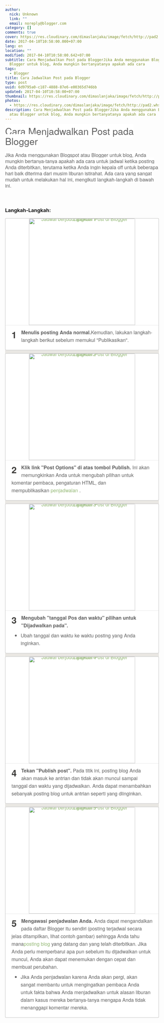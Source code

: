 ```yaml
---
author:
  nick: Unknown
  link: ""
  email: noreply@blogger.com
category: []
comments: true
cover: https://res.cloudinary.com/dimaslanjaka/image/fetch/http://pad2.whstatic.com/images/thumb/e/ee/Schedule-a-Post-on-Blogger-Step-1.jpg/v3-460px-Schedule-a-Post-on-Blogger-Step-1.jpg.webp
date: 2017-04-10T10:58:00.000+07:00
lang: en
location: ""
modified: 2017-04-10T10:58:00.642+07:00
subtitle: Cara Menjadwalkan Post pada BloggerJika Anda menggunakan Blogspot atau
  Blogger untuk blog, Anda mungkin bertanyatanya apakah ada cara
tags:
  - Blogger
title: Cara Jadwalkan Post pada Blogger
type: post
uuid: 6d9795a0-c187-4888-87e6-e00365d746bb
updated: 2017-04-10T10:58:00+07:00
thumbnail: https://res.cloudinary.com/dimaslanjaka/image/fetch/http://pad2.whstatic.com/images/thumb/e/ee/Schedule-a-Post-on-Blogger-Step-1.jpg/v3-460px-Schedule-a-Post-on-Blogger-Step-1.jpg.webp
photos:
  - https://res.cloudinary.com/dimaslanjaka/image/fetch/http://pad2.whstatic.com/images/thumb/e/ee/Schedule-a-Post-on-Blogger-Step-1.jpg/v3-460px-Schedule-a-Post-on-Blogger-Step-1.jpg.webp
description: Cara Menjadwalkan Post pada BloggerJika Anda menggunakan Blogspot
  atau Blogger untuk blog, Anda mungkin bertanyatanya apakah ada cara
---
```


<div dir="ltr" style="text-align: left;" trbidi="on"><span style="color: #606060; font-family: &quot;helvetica neue&quot; , &quot;helvetica&quot; , &quot;nimbus sans l&quot; , &quot;arial&quot; , &quot;liberation sans&quot; , sans-serif;"><span style="background-color: white; font-size: 31.0779628753662px; line-height: 33.0779647827148px;">Cara Menjadwalkan Post pada Blogger</span></span><br><span class="notranslate" style="background-color: white; border: 0px; color: #606060; font-family: &quot;helvetica neue&quot; , &quot;helvetica&quot; , &quot;nimbus sans l&quot; , &quot;arial&quot; , &quot;liberation sans&quot; , sans-serif; font-size: 16px; font-stretch: inherit; line-height: 20px; margin: 0px; padding: 0px; vertical-align: baseline;"><span class="notranslate" style="border: 0px; font-size: 16px; font-stretch: inherit; line-height: 20px; margin: 0px; padding: 0px; vertical-align: baseline;"><br></span></span><span class="notranslate" style="background-color: white; border: 0px; color: #606060; font-family: &quot;helvetica neue&quot; , &quot;helvetica&quot; , &quot;nimbus sans l&quot; , &quot;arial&quot; , &quot;liberation sans&quot; , sans-serif; font-size: 16px; font-stretch: inherit; line-height: 20px; margin: 0px; padding: 0px; vertical-align: baseline;">Jika Anda menggunakan Blogspot atau Blogger untuk blog, Anda mungkin bertanya-tanya apakah ada cara untuk jadwal ketika posting Anda diterbitkan, terutama ketika Anda ingin kepala off untuk beberapa hari baik diterima dari musim liburan istirahat.&nbsp;</span><span style="background-color: white; color: #606060; font-family: &quot;helvetica neue&quot; , &quot;helvetica&quot; , &quot;nimbus sans l&quot; , &quot;arial&quot; , &quot;liberation sans&quot; , sans-serif; font-size: 16px; line-height: 20px;"></span><span class="notranslate" style="background-color: white; border: 0px; color: #606060; font-family: &quot;helvetica neue&quot; , &quot;helvetica&quot; , &quot;nimbus sans l&quot; , &quot;arial&quot; , &quot;liberation sans&quot; , sans-serif; font-size: 16px; font-stretch: inherit; line-height: 20px; margin: 0px; padding: 0px; vertical-align: baseline;">Ada cara yang sangat mudah untuk melakukan hal ini, mengikuti langkah-langkah di bawah ini.</span><br><span class="notranslate" style="background-color: white; border: 0px; color: #606060; font-family: &quot;helvetica neue&quot; , &quot;helvetica&quot; , &quot;nimbus sans l&quot; , &quot;arial&quot; , &quot;liberation sans&quot; , sans-serif; font-size: 16px; font-stretch: inherit; line-height: 20px; margin: 0px; padding: 0px; vertical-align: baseline;"><br></span><br><h3 style="text-align: left;">Langkah-Langkah:</h3><div><ol class="steps_list_2" style="background-color: #e9e7e3; border: 0px; color: #606060; font-family: 'Helvetica Neue', Helvetica, 'Nimbus Sans L', Arial, 'Liberation Sans', sans-serif; font-size: 16px; font-stretch: inherit; line-height: 22.3999996185303px; list-style: none; margin: 0px; padding: 0px; vertical-align: baseline;"><li style="background-color: white; border-radius: 4px; border: 1px solid rgb(191, 191, 191); clear: both; font-family: inherit; font-stretch: inherit; font-style: inherit; font-variant: inherit; font-weight: inherit; line-height: 25px; list-style: none; margin: 0px 0px 10px; padding: 20px; vertical-align: baseline;"><div class="mwimg  largeimage  floatcenter " style="border-bottom-color: rgba(0, 0, 0, 0.0980392); border-bottom-style: solid; border-width: 0px 0px 1px; font-family: inherit; font-size: inherit; font-stretch: inherit; font-style: inherit; font-variant: inherit; font-weight: inherit; line-height: 0; margin: -20px -20px 10px; padding: 0px; position: relative; text-align: center; vertical-align: baseline;"><a class="image" href="https://translate.googleusercontent.com/translate_c?depth=1&amp;nv=1&amp;rurl=translate.google.com&amp;sl=auto&amp;sp=nmt4&amp;tl=id&amp;u=http://m.wikihow.com/Schedule-a-Post-on-Blogger&amp;usg=ALkJrhjE_EMBZz3pOhFS1DihxYJ5GpEM8w#/Image:Schedule-a-Post-on-Blogger-Step-1.jpg" style="border: 0px; color: #93b874; font-family: inherit; font-size: inherit; font-stretch: inherit; font-style: inherit; font-variant: inherit; font-weight: inherit; line-height: inherit; margin: 0px; padding: 0px; text-decoration: none; vertical-align: baseline;" rel="noopener noreferer nofollow"><img alt="Jadwal berjudul gambar Post di Blogger Langkah 1" class="whcdn" data-src="http://pad2.whstatic.com/images/thumb/e/ee/Schedule-a-Post-on-Blogger-Step-1.jpg/v3-460px-Schedule-a-Post-on-Blogger-Step-1.jpg" data-srclarge="http://pad1.whstatic.com/images/thumb/e/ee/Schedule-a-Post-on-Blogger-Step-1.jpg/v3-760px-Schedule-a-Post-on-Blogger-Step-1.jpg" id="bc39bcddd0056b351b9eacf3f3ed5752" src="https://res.cloudinary.com/dimaslanjaka/image/fetch/http://pad2.whstatic.com/images/thumb/e/ee/Schedule-a-Post-on-Blogger-Step-1.jpg/v3-460px-Schedule-a-Post-on-Blogger-Step-1.jpg.webp" style="border-top-left-radius: 3px; border-top-right-radius: 3px; border: 0px; font-family: inherit; font-size: inherit; font-stretch: inherit; font-style: inherit; font-variant: inherit; font-weight: inherit; height: auto; line-height: inherit; margin: 0px; max-width: 100%; padding: 0px; vertical-align: baseline; width: 348px;"></a></div><div class="step_num" style="border: 0px; color: #3e3d3b; float: left; font-family: inherit; font-size: 30px; font-stretch: inherit; font-style: inherit; font-variant: inherit; font-weight: bold; line-height: 39px; margin: 0px; padding: 0px 15px 0px 0px; vertical-align: baseline;"><span class="notranslate" style="border: 0px; font-family: inherit; font-size: inherit; font-stretch: inherit; font-style: inherit; font-variant: inherit; font-weight: inherit; line-height: inherit; margin: 0px; padding: 0px; vertical-align: baseline;">1</span></div><div class="step" style="border: 0px; font-family: inherit; font-size: inherit; font-stretch: inherit; font-style: inherit; font-variant: inherit; font-weight: inherit; line-height: inherit; margin: 0px; padding: 0px; vertical-align: baseline;"><span class="notranslate" style="border: 0px; font-family: inherit; font-size: inherit; font-stretch: inherit; font-style: inherit; font-variant: inherit; font-weight: inherit; line-height: inherit; margin: 0px; padding: 0px; vertical-align: baseline;"><b class="whb" style="border: 0px; font-family: inherit; font-size: inherit; font-stretch: inherit; font-style: inherit; font-variant: inherit; line-height: inherit; margin: 0px; padding: 0px; vertical-align: baseline;">Menulis posting Anda normal.</b></span><span class="notranslate" style="border: 0px; font-family: inherit; font-size: inherit; font-stretch: inherit; font-style: inherit; font-variant: inherit; font-weight: inherit; line-height: inherit; margin: 0px; padding: 0px; vertical-align: baseline;">Kemudian, lakukan langkah-langkah berikut&nbsp;<span style="border: 0px; font-family: inherit; font-size: inherit; font-stretch: inherit; font-style: inherit; font-variant: inherit; font-weight: inherit; line-height: inherit; margin: 0px; padding: 0px; vertical-align: baseline;">sebelum</span>&nbsp;memukul "Publikasikan".</span></div><div class="clearall" style="border: 0px; clear: both; font-family: inherit; font-size: inherit; font-stretch: inherit; font-style: inherit; font-variant: inherit; font-weight: inherit; line-height: inherit; margin: 0px; padding: 0px; vertical-align: baseline;"></div></li><li style="background-color: white; border-radius: 4px; border: 1px solid rgb(191, 191, 191); clear: both; font-family: inherit; font-stretch: inherit; font-style: inherit; font-variant: inherit; font-weight: inherit; line-height: 25px; list-style: none; margin: 0px 0px 10px; padding: 20px; vertical-align: baseline;"><a class="stepanchor" href="https://draft.blogger.com/null" name="step_1_2" style="border: 0px; color: #93b874; display: block; font-family: inherit; font-size: inherit; font-stretch: inherit; font-style: inherit; font-variant: inherit; font-weight: inherit; line-height: inherit; margin: 0px; padding: 0px; position: relative; top: -110px; vertical-align: baseline; visibility: hidden;" rel="noopener noreferer nofollow"></a><div class="mwimg  largeimage  underwidth  floatcenter " style="border-bottom-color: rgba(0, 0, 0, 0.0980392); border-bottom-style: solid; border-width: 0px 0px 1px; font-family: inherit; font-size: inherit; font-stretch: inherit; font-style: inherit; font-variant: inherit; font-weight: inherit; line-height: 0; margin: -20px -20px 10px; padding: 0px; position: relative; text-align: center; vertical-align: baseline;"><a class="image" href="https://translate.googleusercontent.com/translate_c?depth=1&amp;nv=1&amp;rurl=translate.google.com&amp;sl=auto&amp;sp=nmt4&amp;tl=id&amp;u=http://m.wikihow.com/Schedule-a-Post-on-Blogger&amp;usg=ALkJrhjE_EMBZz3pOhFS1DihxYJ5GpEM8w#/Image:Schedule-a-Post-on-Blogger-Step-2.jpg" style="border: 0px; color: #93b874; font-family: inherit; font-size: inherit; font-stretch: inherit; font-style: inherit; font-variant: inherit; font-weight: inherit; line-height: inherit; margin: 0px; padding: 0px; text-decoration: none; vertical-align: baseline;" rel="noopener noreferer nofollow"><img alt="Jadwal berjudul gambar Post di Blogger Langkah 2" class="whcdn" data-src="http://pad2.whstatic.com/images/thumb/7/71/Schedule-a-Post-on-Blogger-Step-2.jpg/v3-460px-Schedule-a-Post-on-Blogger-Step-2.jpg" data-srclarge="http://pad1.whstatic.com/images/7/71/Schedule-a-Post-on-Blogger-Step-2.jpg" id="02af830e464263f78a0653dfadfaead1" src="https://res.cloudinary.com/dimaslanjaka/image/fetch/http://pad2.whstatic.com/images/thumb/7/71/Schedule-a-Post-on-Blogger-Step-2.jpg/v3-460px-Schedule-a-Post-on-Blogger-Step-2.jpg.webp" style="border-top-left-radius: 3px; border-top-right-radius: 3px; border: 0px; font-family: inherit; font-size: inherit; font-stretch: inherit; font-style: inherit; font-variant: inherit; font-weight: inherit; height: auto; line-height: inherit; margin: 0px; max-width: 100%; padding: 0px; vertical-align: baseline; width: 348px;"></a></div><div class="step_num" style="border: 0px; color: #3e3d3b; float: left; font-family: inherit; font-size: 30px; font-stretch: inherit; font-style: inherit; font-variant: inherit; font-weight: bold; line-height: 39px; margin: 0px; padding: 0px 15px 0px 0px; vertical-align: baseline;"><span class="notranslate" style="border: 0px; font-family: inherit; font-size: inherit; font-stretch: inherit; font-style: inherit; font-variant: inherit; font-weight: inherit; line-height: inherit; margin: 0px; padding: 0px; vertical-align: baseline;">2</span></div><div class="step" style="border: 0px; font-family: inherit; font-size: inherit; font-stretch: inherit; font-style: inherit; font-variant: inherit; font-weight: inherit; line-height: inherit; margin: 0px; padding: 0px; vertical-align: baseline;"><span class="notranslate" style="border: 0px; font-family: inherit; font-size: inherit; font-stretch: inherit; font-style: inherit; font-variant: inherit; font-weight: inherit; line-height: inherit; margin: 0px; padding: 0px; vertical-align: baseline;"><b class="whb" style="border: 0px; font-family: inherit; font-size: inherit; font-stretch: inherit; font-style: inherit; font-variant: inherit; line-height: inherit; margin: 0px; padding: 0px; vertical-align: baseline;">Klik link "Post Options" di atas tombol Publish.</b></span>&nbsp;<span class="notranslate" style="border: 0px; font-family: inherit; font-size: inherit; font-stretch: inherit; font-style: inherit; font-variant: inherit; font-weight: inherit; line-height: inherit; margin: 0px; padding: 0px; vertical-align: baseline;">Ini akan memungkinkan Anda untuk mengubah pilihan untuk komentar pembaca, pengaturan HTML, dan mempublikasikan&nbsp;<a href="https://translate.googleusercontent.com/translate_c?depth=1&amp;nv=1&amp;rurl=translate.google.com&amp;sl=auto&amp;sp=nmt4&amp;tl=id&amp;u=http://m.wikihow.com/Keep-to-a-Daily-Schedule&amp;usg=ALkJrhhDTVo-x0GIPIhLIpoRCQymZalEaQ" style="border: 0px; color: #93b874; font-family: inherit; font-size: inherit; font-stretch: inherit; font-style: inherit; font-variant: inherit; font-weight: inherit; line-height: inherit; margin: 0px; padding: 0px; text-decoration: none; vertical-align: baseline;" title="Terus ke Jadwal Harian" rel="noopener noreferer nofollow">penjadwalan</a>&nbsp;.</span></div><div class="clearall" style="border: 0px; clear: both; font-family: inherit; font-size: inherit; font-stretch: inherit; font-style: inherit; font-variant: inherit; font-weight: inherit; line-height: inherit; margin: 0px; padding: 0px; vertical-align: baseline;"></div></li><li style="background-color: white; border-radius: 4px; border: 1px solid rgb(191, 191, 191); clear: both; font-family: inherit; font-stretch: inherit; font-style: inherit; font-variant: inherit; font-weight: inherit; line-height: 25px; list-style: none; margin: 0px 0px 10px; padding: 20px; vertical-align: baseline;"><a class="stepanchor" href="https://draft.blogger.com/null" name="step_1_3" style="border: 0px; color: #93b874; display: block; font-family: inherit; font-size: inherit; font-stretch: inherit; font-style: inherit; font-variant: inherit; font-weight: inherit; line-height: inherit; margin: 0px; padding: 0px; position: relative; top: -110px; vertical-align: baseline; visibility: hidden;" rel="noopener noreferer nofollow"></a><div class="mwimg  largeimage portrait underwidth  floatcenter " style="border-bottom-color: rgba(0, 0, 0, 0.0980392); border-bottom-style: solid; border-width: 0px 0px 1px; font-family: inherit; font-size: inherit; font-stretch: inherit; font-style: inherit; font-variant: inherit; font-weight: inherit; line-height: 0; margin: -20px -20px 10px; padding: 0px; position: relative; text-align: center; vertical-align: baseline;"><a class="image" href="https://translate.googleusercontent.com/translate_c?depth=1&amp;nv=1&amp;rurl=translate.google.com&amp;sl=auto&amp;sp=nmt4&amp;tl=id&amp;u=http://m.wikihow.com/Schedule-a-Post-on-Blogger&amp;usg=ALkJrhjE_EMBZz3pOhFS1DihxYJ5GpEM8w#/Image:Schedule-a-Post-on-Blogger-Step-3.jpg" style="border: 0px; color: #93b874; font-family: inherit; font-size: inherit; font-stretch: inherit; font-style: inherit; font-variant: inherit; font-weight: inherit; line-height: inherit; margin: 0px; padding: 0px; text-decoration: none; vertical-align: baseline;" rel="noopener noreferer nofollow"><img alt="Jadwal berjudul gambar Post di Blogger Langkah 3" class="whcdn" data-src="http://pad2.whstatic.com/images/b/bd/Schedule-a-Post-on-Blogger-Step-3.jpg" data-srclarge="http://pad2.whstatic.com/images/b/bd/Schedule-a-Post-on-Blogger-Step-3.jpg" id="e255234ef1a26f8acf25bc5ca52b5290" src="https://res.cloudinary.com/dimaslanjaka/image/fetch/http://pad2.whstatic.com/images/b/bd/Schedule-a-Post-on-Blogger-Step-3.jpg" style="border-top-left-radius: 3px; border-top-right-radius: 3px; border: 0px; font-family: inherit; font-size: inherit; font-stretch: inherit; font-style: inherit; font-variant: inherit; font-weight: inherit; height: auto; line-height: inherit; margin: 0px; max-width: 100%; padding: 0px; vertical-align: baseline; width: 348px;"></a></div><div class="step_num" style="border: 0px; color: #3e3d3b; float: left; font-family: inherit; font-size: 30px; font-stretch: inherit; font-style: inherit; font-variant: inherit; font-weight: bold; line-height: 39px; margin: 0px; padding: 0px 15px 0px 0px; vertical-align: baseline;"><span class="notranslate" style="border: 0px; font-family: inherit; font-size: inherit; font-stretch: inherit; font-style: inherit; font-variant: inherit; font-weight: inherit; line-height: inherit; margin: 0px; padding: 0px; vertical-align: baseline;">3</span></div><div class="step" style="border: 0px; font-family: inherit; font-size: inherit; font-stretch: inherit; font-style: inherit; font-variant: inherit; font-weight: inherit; line-height: inherit; margin: 0px; padding: 0px; vertical-align: baseline;"><span class="notranslate" style="border: 0px; font-family: inherit; font-size: inherit; font-stretch: inherit; font-style: inherit; font-variant: inherit; font-weight: inherit; line-height: inherit; margin: 0px; padding: 0px; vertical-align: baseline;"><b class="whb" style="border: 0px; font-family: inherit; font-size: inherit; font-stretch: inherit; font-style: inherit; font-variant: inherit; line-height: inherit; margin: 0px; padding: 0px; vertical-align: baseline;">Mengubah "tanggal Pos dan waktu" pilihan untuk "Dijadwalkan pada".</b></span><br><ul style="border: 0px; font-family: inherit; font-size: inherit; font-stretch: inherit; font-style: inherit; font-variant: inherit; font-weight: inherit; line-height: inherit; list-style: disc outside; margin: 8px 0px 0px 30px; padding: 0px; vertical-align: baseline;"><li style="border-radius: 4px; border: none; clear: both; font-family: inherit; font-stretch: inherit; font-style: inherit; font-variant: inherit; font-weight: inherit; list-style: disc; margin: 0px; padding: 0px; vertical-align: baseline;"><span class="notranslate" style="border: 0px; font-family: inherit; font-size: inherit; font-stretch: inherit; font-style: inherit; font-variant: inherit; font-weight: inherit; line-height: inherit; margin: 0px; padding: 0px; vertical-align: baseline;">Ubah tanggal dan waktu ke waktu posting yang Anda inginkan.</span></li></ul></div><div class="clearall" style="border: 0px; clear: both; font-family: inherit; font-size: inherit; font-stretch: inherit; font-style: inherit; font-variant: inherit; font-weight: inherit; line-height: inherit; margin: 0px; padding: 0px; vertical-align: baseline;"></div></li><li style="background-color: white; border-radius: 4px; border: 1px solid rgb(191, 191, 191); clear: both; font-family: inherit; font-stretch: inherit; font-style: inherit; font-variant: inherit; font-weight: inherit; line-height: 25px; list-style: none; margin: 0px 0px 10px; padding: 20px; vertical-align: baseline;"><a class="stepanchor" href="https://draft.blogger.com/null" name="step_1_4" style="border: 0px; color: #93b874; display: block; font-family: inherit; font-size: inherit; font-stretch: inherit; font-style: inherit; font-variant: inherit; font-weight: inherit; line-height: inherit; margin: 0px; padding: 0px; position: relative; top: -110px; vertical-align: baseline; visibility: hidden;" rel="noopener noreferer nofollow"></a><div class="mwimg  largeimage  floatcenter " style="border-bottom-color: rgba(0, 0, 0, 0.0980392); border-bottom-style: solid; border-width: 0px 0px 1px; font-family: inherit; font-size: inherit; font-stretch: inherit; font-style: inherit; font-variant: inherit; font-weight: inherit; line-height: 0; margin: -20px -20px 10px; padding: 0px; position: relative; text-align: center; vertical-align: baseline;"><a class="image" href="https://translate.googleusercontent.com/translate_c?depth=1&amp;nv=1&amp;rurl=translate.google.com&amp;sl=auto&amp;sp=nmt4&amp;tl=id&amp;u=http://m.wikihow.com/Schedule-a-Post-on-Blogger&amp;usg=ALkJrhjE_EMBZz3pOhFS1DihxYJ5GpEM8w#/Image:Schedule-a-Post-on-Blogger-Step-4.jpg" style="border: 0px; color: #93b874; font-family: inherit; font-size: inherit; font-stretch: inherit; font-style: inherit; font-variant: inherit; font-weight: inherit; line-height: inherit; margin: 0px; padding: 0px; text-decoration: none; vertical-align: baseline;" rel="noopener noreferer nofollow"><img alt="Jadwal berjudul gambar Post di Blogger Langkah 4" class="whcdn" data-src="http://pad3.whstatic.com/images/thumb/5/50/Schedule-a-Post-on-Blogger-Step-4.jpg/v3-460px-Schedule-a-Post-on-Blogger-Step-4.jpg" data-srclarge="http://pad1.whstatic.com/images/thumb/5/50/Schedule-a-Post-on-Blogger-Step-4.jpg/v3-760px-Schedule-a-Post-on-Blogger-Step-4.jpg" id="49fc770cc5b6831e669d868dd6859af9" src="https://res.cloudinary.com/dimaslanjaka/image/fetch/http://pad3.whstatic.com/images/thumb/5/50/Schedule-a-Post-on-Blogger-Step-4.jpg/v3-460px-Schedule-a-Post-on-Blogger-Step-4.jpg.webp" style="border-top-left-radius: 3px; border-top-right-radius: 3px; border: 0px; font-family: inherit; font-size: inherit; font-stretch: inherit; font-style: inherit; font-variant: inherit; font-weight: inherit; height: auto; line-height: inherit; margin: 0px; max-width: 100%; padding: 0px; vertical-align: baseline; width: 348px;"></a></div><div class="step_num" style="border: 0px; color: #3e3d3b; float: left; font-family: inherit; font-size: 30px; font-stretch: inherit; font-style: inherit; font-variant: inherit; font-weight: bold; line-height: 39px; margin: 0px; padding: 0px 15px 0px 0px; vertical-align: baseline;"><span class="notranslate" style="border: 0px; font-family: inherit; font-size: inherit; font-stretch: inherit; font-style: inherit; font-variant: inherit; font-weight: inherit; line-height: inherit; margin: 0px; padding: 0px; vertical-align: baseline;">4</span></div><div class="step" style="border: 0px; font-family: inherit; font-size: inherit; font-stretch: inherit; font-style: inherit; font-variant: inherit; font-weight: inherit; line-height: inherit; margin: 0px; padding: 0px; vertical-align: baseline;"><span class="notranslate" style="border: 0px; font-family: inherit; font-size: inherit; font-stretch: inherit; font-style: inherit; font-variant: inherit; font-weight: inherit; line-height: inherit; margin: 0px; padding: 0px; vertical-align: baseline;"><b class="whb" style="border: 0px; font-family: inherit; font-size: inherit; font-stretch: inherit; font-style: inherit; font-variant: inherit; line-height: inherit; margin: 0px; padding: 0px; vertical-align: baseline;">Tekan "Publish post".</b></span>&nbsp;<span class="notranslate" style="border: 0px; font-family: inherit; font-size: inherit; font-stretch: inherit; font-style: inherit; font-variant: inherit; font-weight: inherit; line-height: inherit; margin: 0px; padding: 0px; vertical-align: baseline;">Pada titik ini, posting blog Anda akan masuk ke antrian dan tidak akan muncul sampai tanggal dan waktu yang dijadwalkan.</span>&nbsp;<span class="notranslate" style="border: 0px; font-family: inherit; font-size: inherit; font-stretch: inherit; font-style: inherit; font-variant: inherit; font-weight: inherit; line-height: inherit; margin: 0px; padding: 0px; vertical-align: baseline;">Anda dapat menambahkan sebanyak posting blog untuk antrian seperti yang diinginkan.</span></div><div class="clearall" style="border: 0px; clear: both; font-family: inherit; font-size: inherit; font-stretch: inherit; font-style: inherit; font-variant: inherit; font-weight: inherit; line-height: inherit; margin: 0px; padding: 0px; vertical-align: baseline;"></div></li><li class="final_li" style="background-color: white; border-radius: 4px; border: 1px solid rgb(191, 191, 191); clear: both; font-family: inherit; font-stretch: inherit; font-style: inherit; font-variant: inherit; font-weight: inherit; line-height: 25px; list-style: none; margin: 0px 0px 10px; padding: 20px; vertical-align: baseline;"><a class="stepanchor" href="https://draft.blogger.com/null" name="step_1_5" style="border: 0px; color: #93b874; display: block; font-family: inherit; font-size: inherit; font-stretch: inherit; font-style: inherit; font-variant: inherit; font-weight: inherit; line-height: inherit; margin: 0px; padding: 0px; position: relative; top: -110px; vertical-align: baseline; visibility: hidden;" rel="noopener noreferer nofollow"></a><div class="mwimg  largeimage  underwidth  floatcenter " style="border-bottom-color: rgba(0, 0, 0, 0.0980392); border-bottom-style: solid; border-width: 0px 0px 1px; font-family: inherit; font-size: inherit; font-stretch: inherit; font-style: inherit; font-variant: inherit; font-weight: inherit; line-height: 0; margin: -20px -20px 10px; padding: 0px; position: relative; text-align: center; vertical-align: baseline;"><a class="image" href="https://translate.googleusercontent.com/translate_c?depth=1&amp;nv=1&amp;rurl=translate.google.com&amp;sl=auto&amp;sp=nmt4&amp;tl=id&amp;u=http://m.wikihow.com/Schedule-a-Post-on-Blogger&amp;usg=ALkJrhjE_EMBZz3pOhFS1DihxYJ5GpEM8w#/Image:Schedule-a-Post-on-Blogger-Step-5.jpg" style="border: 0px; color: #93b874; font-family: inherit; font-size: inherit; font-stretch: inherit; font-style: inherit; font-variant: inherit; font-weight: inherit; line-height: inherit; margin: 0px; padding: 0px; text-decoration: none; vertical-align: baseline;" rel="noopener noreferer nofollow"><img alt="Jadwal berjudul gambar Post di Blogger Langkah 5" class="whcdn" data-src="http://pad2.whstatic.com/images/thumb/4/41/Schedule-a-Post-on-Blogger-Step-5.jpg/v3-460px-Schedule-a-Post-on-Blogger-Step-5.jpg" data-srclarge="http://pad2.whstatic.com/images/4/41/Schedule-a-Post-on-Blogger-Step-5.jpg" id="03506af0742c3323659e601d12582faf" src="https://res.cloudinary.com/dimaslanjaka/image/fetch/http://pad2.whstatic.com/images/thumb/4/41/Schedule-a-Post-on-Blogger-Step-5.jpg/v3-460px-Schedule-a-Post-on-Blogger-Step-5.jpg.webp" style="border-top-left-radius: 3px; border-top-right-radius: 3px; border: 0px; font-family: inherit; font-size: inherit; font-stretch: inherit; font-style: inherit; font-variant: inherit; font-weight: inherit; height: auto; line-height: inherit; margin: 0px; max-width: 100%; padding: 0px; vertical-align: baseline; width: 348px;"></a></div><div class="step_num" style="border: 0px; color: #3e3d3b; float: left; font-family: inherit; font-size: 30px; font-stretch: inherit; font-style: inherit; font-variant: inherit; font-weight: bold; line-height: 39px; margin: 0px; padding: 0px 15px 0px 0px; vertical-align: baseline;"><span class="notranslate" style="border: 0px; font-family: inherit; font-size: inherit; font-stretch: inherit; font-style: inherit; font-variant: inherit; font-weight: inherit; line-height: inherit; margin: 0px; padding: 0px; vertical-align: baseline;">5</span></div><div class="step" style="border: 0px; font-family: inherit; font-size: inherit; font-stretch: inherit; font-style: inherit; font-variant: inherit; font-weight: inherit; line-height: inherit; margin: 0px; padding: 0px; vertical-align: baseline;"><span class="notranslate" style="border: 0px; font-family: inherit; font-size: inherit; font-stretch: inherit; font-style: inherit; font-variant: inherit; font-weight: inherit; line-height: inherit; margin: 0px; padding: 0px; vertical-align: baseline;"><b class="whb" style="border: 0px; font-family: inherit; font-size: inherit; font-stretch: inherit; font-style: inherit; font-variant: inherit; line-height: inherit; margin: 0px; padding: 0px; vertical-align: baseline;">Mengawasi penjadwalan Anda.</b></span>&nbsp;<span class="notranslate" style="border: 0px; font-family: inherit; font-size: inherit; font-stretch: inherit; font-style: inherit; font-variant: inherit; font-weight: inherit; line-height: inherit; margin: 0px; padding: 0px; vertical-align: baseline;">Anda dapat mengandalkan pada daftar Blogger itu sendiri (posting terjadwal secara jelas ditampilkan, lihat contoh gambar) sehingga Anda tahu mana<a href="https://translate.googleusercontent.com/translate_c?depth=1&amp;nv=1&amp;rurl=translate.google.com&amp;sl=auto&amp;sp=nmt4&amp;tl=id&amp;u=http://m.wikihow.com/Start-a-Blog&amp;usg=ALkJrhgZtZ5-8987WGXt7CE2wqoOs7SB3g" style="border: 0px; color: #93b874; font-family: inherit; font-size: inherit; font-stretch: inherit; font-style: inherit; font-variant: inherit; font-weight: inherit; line-height: inherit; margin: 0px; padding: 0px; text-decoration: none; vertical-align: baseline;" title="Mulai Blog" rel="noopener noreferer nofollow">posting blog</a>&nbsp;yang datang dan yang telah diterbitkan.</span>&nbsp;<span class="notranslate" style="border: 0px; font-family: inherit; font-size: inherit; font-stretch: inherit; font-style: inherit; font-variant: inherit; font-weight: inherit; line-height: inherit; margin: 0px; padding: 0px; vertical-align: baseline;">Jika Anda perlu memperbarui apa pun sebelum itu dijadwalkan untuk muncul, Anda akan dapat menemukan dengan cepat dan membuat perubahan.</span><br><ul style="border: 0px; font-family: inherit; font-size: inherit; font-stretch: inherit; font-style: inherit; font-variant: inherit; font-weight: inherit; line-height: inherit; list-style: disc outside; margin: 8px 0px 0px 30px; padding: 0px; vertical-align: baseline;"><li style="border-radius: 4px; border: none; clear: both; font-family: inherit; font-stretch: inherit; font-style: inherit; font-variant: inherit; font-weight: inherit; list-style: disc; margin: 0px; padding: 0px; vertical-align: baseline;"><span class="notranslate" style="border: 0px; font-family: inherit; font-size: inherit; font-stretch: inherit; font-style: inherit; font-variant: inherit; font-weight: inherit; line-height: inherit; margin: 0px; padding: 0px; vertical-align: baseline;">Jika Anda penjadwalan karena Anda akan pergi, akan sangat membantu untuk mengingatkan pembaca Anda untuk fakta bahwa Anda menjadwalkan untuk alasan liburan dalam kasus mereka bertanya-tanya mengapa Anda tidak menanggapi komentar mereka.</span></li></ul></div></li></ol></div></div>